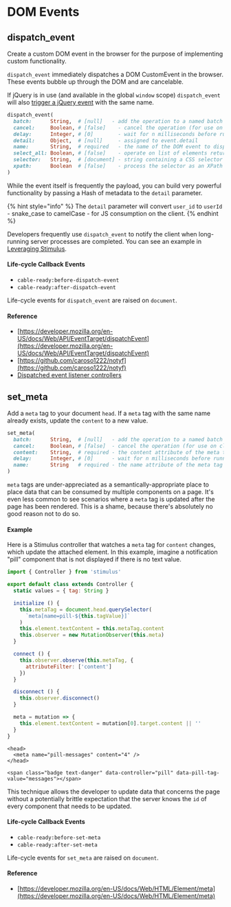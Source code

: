 # DOM Events

## dispatch\_event

Create a custom DOM event in the browser for the purpose of implementing custom functionality.

`dispatch_event` immediately dispatches a DOM CustomEvent in the browser. These events bubble up through the DOM and are cancelable.

If jQuery is in use \(and available in the global `window` scope\) `dispatch_event` will also [trigger a jQuery event](https://api.jquery.com/trigger/) with the same name.

```ruby
dispatch_event(
  batch:      String,  # [null]   - add the operation to a named batch
  cancel:     Boolean, # [false]    - cancel the operation (for use on client)
  delay:      Integer, # [0]        - wait for n milliseconds before running
  detail:     Object,  # [null]     - assigned to event.detail
  name:       String,  # required   - the name of the DOM event to dispatch (can be custom)
  select_all: Boolean, # [false]    - operate on list of elements returned from selector
  selector:   String,  # [document] - string containing a CSS selector or XPath expression
  xpath:      Boolean  # [false]    - process the selector as an XPath expression
)
```

While the event itself is frequently the payload, you can build very powerful functionality by passing a Hash of metadata to the `detail` parameter.

{% hint style="info" %}
The `detail` parameter will convert `user_id` to `userId` - snake\_case to camelCase - for JS consumption on the client.
{% endhint %}

Developers frequently use `dispatch_event` to notify the client when long-running server  processes are completed. You can see an example in [Leveraging Stimulus](../../leveraging-stimulus.md#event-listener-controllers).

#### Life-cycle Callback Events

* `cable-ready:before-dispatch-event`
* `cable-ready:after-dispatch-event`

Life-cycle events for `dispatch_event` are raised on `document`.

#### Reference

* [https://developer.mozilla.org/en-US/docs/Web/API/EventTarget/dispatchEvent](https://developer.mozilla.org/en-US/docs/Web/API/EventTarget/dispatchEvent)
* [https://github.com/caroso1222/notyf](https://github.com/caroso1222/notyf)
* [Dispatched event listener controllers](../../leveraging-stimulus.md#event-listener-controllers)

## set\_meta

Add a `meta` tag to your document `head`. If a `meta` tag with the same name already exists, update the `content` to a new value.

```ruby
set_meta(
  batch:      String,  # [null]   - add the operation to a named batch
  cancel:     Boolean, # [false]  - cancel the operation (for use on client)
  content:    String,  # required - the content attribute of the meta tag
  delay:      Integer, # [0]      - wait for n milliseconds before running
  name:       String   # required - the name attribute of the meta tag
)
```

`meta` tags are under-appreciated as a semantically-appropriate place to place data that can be consumed by multiple components on a page. It's even less common to see scenarios where a `meta` tag is updated after the page has been rendered. This is a shame, because there's absolutely no good reason not to do so.

#### Example

Here is a Stimulus controller that watches a `meta` tag for `content` changes, which update the attached element. In this example, imagine a notification "pill" component that is not displayed if there is no text value.

```javascript
import { Controller } from 'stimulus'

export default class extends Controller {
  static values = { tag: String }

  initialize () {
    this.metaTag = document.head.querySelector(
      `meta[name=pill-${this.tagValue}]`
    )
    this.element.textContent = this.metaTag.content
    this.observer = new MutationObserver(this.meta)
  }

  connect () {
    this.observer.observe(this.metaTag, {
      attributeFilter: ['content']
    })
  }

  disconnect () {
    this.observer.disconnect()
  }

  meta = mutation => {
    this.element.textContent = mutation[0].target.content || ''
  }
}
```

```markup
<head>
  <meta name="pill-messages" content="4" />
</head>

<span class="badge text-danger" data-controller="pill" data-pill-tag-value="messages"></span>
```

This technique allows the developer to update data that concerns the page without a potentially brittle expectation that the server knows the `id` of every component that needs to be updated.

#### Life-cycle Callback Events

* `cable-ready:before-set-meta`
* `cable-ready:after-set-meta`

Life-cycle events for `set_meta` are raised on `document`.

#### Reference

* [https://developer.mozilla.org/en-US/docs/Web/HTML/Element/meta](https://developer.mozilla.org/en-US/docs/Web/HTML/Element/meta)


